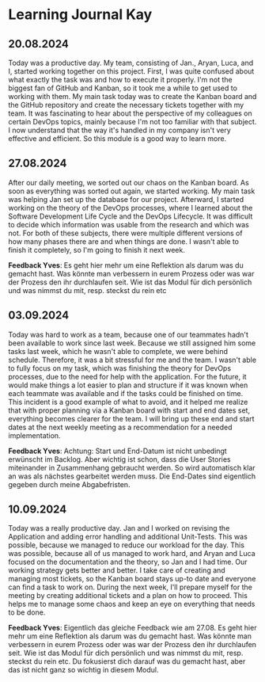 # Learning Journal Kay

## 20.08.2024

Today was a productive day. My team, consisting of Jan., Aryan, Luca, and I, started working together on this project. First, I was quite confused about what exactly the task was and how to execute it properly. I'm not the biggest fan of GitHub and Kanban, so it took me a while to get used to working with them. My main task today was to create the Kanban board and the GitHub repository and create the necessary tickets together with my team. It was fascinating to hear about the perspective of my colleagues on certain DevOps topics, mainly because I'm not too familiar with that subject. I now understand that the way it's handled in my company isn't very effective and efficient. So this module is a good way to learn more.

## 27.08.2024

After our daily meeting, we sorted out our chaos on the Kanban board. As soon as everything was sorted out again, we started working. My main task was helping Jan set up the database for our project. Afterward, I started working on the theory of the DevOps processes, where I learned about the Software Development Life Cycle and the DevOps Lifecycle. It was difficult to decide which information was usable from the research and which was not. For both of these subjects, there were multiple different versions of how many phases there are and when things are done. I wasn't able to finish it completely, so I'm going to finish it next week.

**Feedback Yves**: Es geht hier mehr um eine Reflektion als darum was du gemacht hast. Was könnte man verbessern in eurem Prozess oder was war der Prozess den ihr durchlaufen seit. Wie ist das Modul für dich persönlich und was nimmst du mit, resp. steckst du rein etc

## 03.09.2024

Today was hard to work as a team, because one of our teammates hadn't been available to work since last week. Because we still assigned him some tasks last week, which he wasn't able to complete, we were behind schedule. Therefore, it was a bit stressful for me and the team. I wasn't able to fully focus on my task, which was finishing the theory for DevOps processes, due to the need for help with the application. For the future, it would make things a lot easier to plan and structure if it was known when each teammate was available and if the tasks could be finished on time. This incident is a good example of what to avoid, and it helped me realize that with proper planning via a Kanban board with start and end dates set, everything becomes clearer for the team. I will bring up these end and start dates at the next weekly meeting as a recommendation for a needed implementation. 

**Feedback Yves**: Achtung: Start und End-Datum ist nicht unbedingt erwünscht im Backlog. Aber wichtig ist schon, dass die User Stories miteinander in Zusammenhang gebraucht werden. So wird automatisch klar an was als nächstes gearbeitet werden muss. Die End-Dates sind eigentlich gegeben durch meine Abgabefristen.


## 10.09.2024

Today was a really productive day. Jan and I worked on revising the Application and adding error handling and additional Unit-Tests. This was possible, because we managed to reduce our workload for the day. This was possible, because all of us managed to work hard, and Aryan and Luca focused on the documentation and the theory, so Jan and I had time. Our working strategy gets better and better. I take care of creating and managing most tickets, so the Kanban board stays up-to date and everyone can find a task to work on. During the next week, I'll prepare myself for the meeting by creating additional tickets and a plan on how to proceed. This helps me to manage some chaos and keep an eye on everything that needs to be done.

**Feedback Yves**: Eigentlich das gleiche Feedback wie am 27.08. Es geht hier mehr um eine Reflektion als darum was du gemacht hast. Was könnte man verbessern in eurem Prozess oder was war der Prozess den ihr durchlaufen seit. Wie ist das Modul für dich persönlich und was nimmst du mit, resp. steckst du rein etc. 
Du fokusierst dich darauf was du gemacht hast, aber das ist nicht ganz so wichtig in diesem Modul.
